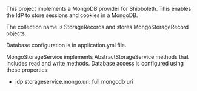 This project implements a MongoDB provider for Shibboleth. This enables the IdP to store sessions and cookies in a MongoDB.

The collection name is StorageRecords and stores MongoStorageRecord objects.

Database configuration is in application.yml file.

MongoStorageService implements AbstractStorageService methods that includes read and write methods. 
Database access is configured using these properties:

* idp.storageservice.mongo.uri: full mongodb uri 
